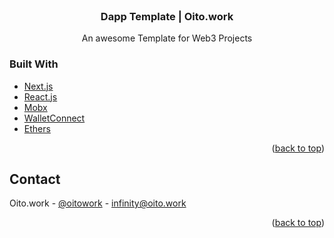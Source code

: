 <div id="top"></div>

<br />
<div align="center">
  <a href="https://github.com/oitowork/dapp-template">
    <!-- <img src="images/logo.png" alt="Logo" width="80" height="80"> -->
  </a>

  <h3 align="center">Dapp Template | Oito.work</h3>

  <p align="center">
    An awesome Template for Web3 Projects
  </p>
</div>


### Built With

* [Next.js](https://nextjs.org/)
* [React.js](https://reactjs.org/)
* [Mobx](https://mobx.js.org/README.html)
* [WalletConnect](https://docs.walletconnect.com/)
* [Ethers](https://docs.ethers.io/v5/getting-started//)


<p align="right">(<a href="#top">back to top</a>)</p>

<!-- CONTACT -->
## Contact

Oito.work - [@oitowork](https://twitter.com/oitowork) - infinity@oito.work

<p align="right">(<a href="#top">back to top</a>)</p>